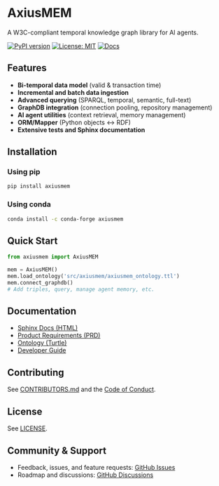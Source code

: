 # AxiusMEM

A W3C-compliant temporal knowledge graph library for AI agents.

[![PyPI version](https://badge.fury.io/py/axiusmem.svg)](https://badge.fury.io/py/axiusmem)
[![License: MIT](https://img.shields.io/badge/License-MIT-yellow.svg)](LICENSE)
[![Docs](https://readthedocs.org/projects/axiusmem/badge/?version=latest)](https://axiusmem.readthedocs.io/en/latest/)

## Features
- **Bi-temporal data model** (valid & transaction time)
- **Incremental and batch data ingestion**
- **Advanced querying** (SPARQL, temporal, semantic, full-text)
- **GraphDB integration** (connection pooling, repository management)
- **AI agent utilities** (context retrieval, memory management)
- **ORM/Mapper** (Python objects <-> RDF)
- **Extensive tests and Sphinx documentation**

## Installation

### Using pip
```bash
pip install axiusmem
```

### Using conda
```bash
conda install -c conda-forge axiusmem
```

## Quick Start
```python
from axiusmem import AxiusMEM

mem = AxiusMEM()
mem.load_ontology('src/axiusmem/axiusmem_ontology.ttl')
mem.connect_graphdb()
# Add triples, query, manage agent memory, etc.
```

## Documentation
- [Sphinx Docs (HTML)](https://axiusmem.readthedocs.io/en/latest/)
- [Product Requirements (PRD)](docs/PRD_%20AxiusMEM.md)
- [Ontology (Turtle)](src/axiusmem/axiusmem_ontology.ttl)
- [Developer Guide](docs/docs_dev_guide.md)

## Contributing
See [CONTRIBUTORS.md](CONTRIBUTORS.md) and the [Code of Conduct](CODE_OF_CONDUCT.md).

## License
See [LICENSE](LICENSE).

## Community & Support
- Feedback, issues, and feature requests: [GitHub Issues](https://github.com/your-org/axiusmem/issues)
- Roadmap and discussions: [GitHub Discussions](https://github.com/your-org/axiusmem/discussions) 
